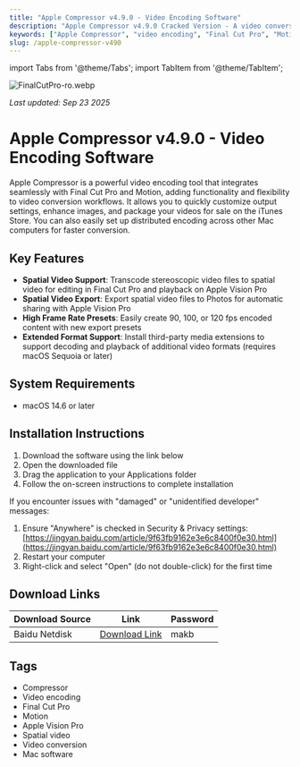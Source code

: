```yaml
---
title: "Apple Compressor v4.9.0 - Video Encoding Software"
description: "Apple Compressor v4.9.0 Cracked Version - A video conversion tool highly integrated with Final Cut Pro and Motion, supporting spatial video encoding and compatible with Apple Vision Pro"
keywords: ["Apple Compressor", "video encoding", "Final Cut Pro", "Motion", "Apple Vision Pro", "spatial video", "video conversion"]
slug: /apple-compressor-v490
---
```


import Tabs from '@theme/Tabs';
import TabItem from '@theme/TabItem';

![FinalCutPro-ro.webp](https://list.ucards.store/d/img/FinalCutPro-ro.webp)

*Last updated: Sep 23 2025*

# Apple Compressor v4.9.0 - Video Encoding Software

Apple Compressor is a powerful video encoding tool that integrates seamlessly with Final Cut Pro and Motion, adding functionality and flexibility to video conversion workflows. It allows you to quickly customize output settings, enhance images, and package your videos for sale on the iTunes Store. You can also easily set up distributed encoding across other Mac computers for faster conversion.

## Key Features

- **Spatial Video Support**: Transcode stereoscopic video files to spatial video for editing in Final Cut Pro and playback on Apple Vision Pro
- **Spatial Video Export**: Export spatial video files to Photos for automatic sharing with Apple Vision Pro
- **High Frame Rate Presets**: Easily create 90, 100, or 120 fps encoded content with new export presets
- **Extended Format Support**: Install third-party media extensions to support decoding and playback of additional video formats (requires macOS Sequoia or later)

## System Requirements

- macOS 14.6 or later

## Installation Instructions

<Tabs>
<TabItem value="standard" label="Standard Installation">

1. Download the software using the link below
2. Open the downloaded file
3. Drag the application to your Applications folder
4. Follow the on-screen instructions to complete installation

</TabItem>
<TabItem value="troubleshooting" label="Troubleshooting Installation">

If you encounter issues with "damaged" or "unidentified developer" messages:

1. Ensure "Anywhere" is checked in Security & Privacy settings: [https://jingyan.baidu.com/article/9f63fb9162e3e6c8400f0e30.html](https://jingyan.baidu.com/article/9f63fb9162e3e6c8400f0e30.html)
2. Restart your computer
3. Right-click and select "Open" (do not double-click) for the first time

</TabItem>
</Tabs>

## Download Links

| Download Source | Link | Password |
|-----------------|------|----------|
| Baidu Netdisk | [Download Link](https://pan.baidu.com/s/15Gcb6vTrF-Ur4uO2ibPwhg?pwd=makb) | makb |

## Tags

- Compressor
- Video encoding
- Final Cut Pro
- Motion
- Apple Vision Pro
- Spatial video
- Video conversion
- Mac software
